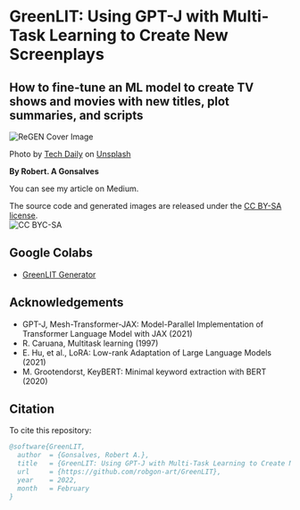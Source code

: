# **GreenLIT: Using GPT-J with Multi-Task Learning to Create New Screenplays**
## How to fine-tune an ML model to create TV shows and movies with new titles, plot summaries, and scripts

![ReGEN Cover Image](https://raw.githubusercontent.com/robgon-art/ReGEN/main/cover_med.jpg)

Photo by [Tech Daily](https://unsplash.com/photos/PGuCnUzsRSM) on [Unsplash](https://unsplash.com/)</br>

**By Robert. A Gonsalves**</br>

You can see my article on Medium.

The source code and generated images are released under the [CC BY-SA license](https://creativecommons.org/licenses/by-sa/4.0/).</br>
![CC BYC-SA](https://licensebuttons.net/l/by-sa/3.0/88x31.png)

## Google Colabs
* [GreenLIT Generator](https://colab.research.google.com/github/robgon-art/GreenLIT/blob/main/GreenLIT.ipynb)

## Acknowledgements
- GPT-J, Mesh-Transformer-JAX: Model-Parallel Implementation of Transformer Language Model with JAX (2021)
- R. Caruana, Multitask learning (1997)
- E. Hu, et al., LoRA: Low-rank Adaptation of Large Language Models (2021)
- M. Grootendorst, KeyBERT: Minimal keyword extraction with BERT (2020)

## Citation
To cite this repository:

```bibtex
@software{GreenLIT,
  author  = {Gonsalves, Robert A.},
  title   = {GreenLIT: Using GPT-J with Multi-Task Learning to Create New Screenplays},
  url     = {https://github.com/robgon-art/GreenLIT},
  year    = 2022,
  month   = February
}
```

